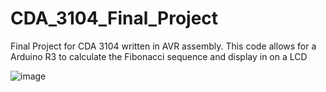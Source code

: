 # CDA_3104_Final_Project
Final Project for CDA 3104 written in AVR assembly. This code allows for a Arduino R3 to calculate the Fibonacci sequence and display in on a LCD 


![image](https://user-images.githubusercontent.com/62119663/155236731-cdcac9e6-9912-419c-88b9-c978470f5183.png)

